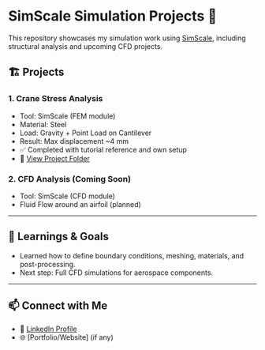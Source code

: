 # SimScale Simulation Projects 🚀

This repository showcases my simulation work using [SimScale](https://www.simscale.com/), including structural analysis and upcoming CFD projects.

## 🏗️ Projects

### 1. Crane Stress Analysis
- Tool: SimScale (FEM module)
- Material: Steel
- Load: Gravity + Point Load on Cantilever
- Result: Max displacement ~4 mm
- ✅ Completed with tutorial reference and own setup
- 📍 [View Project Folder](Cantilever-Crane)

### 2. CFD Analysis (Coming Soon)
- Tool: SimScale (CFD module)
- Fluid Flow around an airfoil (planned)

---

## 🧠 Learnings & Goals
- Learned how to define boundary conditions, meshing, materials, and post-processing.
- Next step: Full CFD simulations for aerospace components.

---

## 📫 Connect with Me
- 🔗 [LinkedIn Profile](https://linkedin.com/in/yourprofile)
- 🌐 [Portfolio/Website] (if any)
